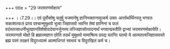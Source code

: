 +++
title = "29 जरामरणमोक्षाय"

+++
।।7.29।। एवं पूर्वोक्तेषु चतुर्षु भजमानेषु ज्ञानिभक्तानामुत्कर्ष उक्तः
आर्त्तार्थार्थिनस्तु भगवतः सकाशात्फलं प्राप्य पश्चान्मुमुक्षवो भूत्वा
जिज्ञासवो भवन्ति तेषां ज्ञानिनां च फलं
वदंस्तत्साधनीभूतज्ञानविशेषोपादेयानर्जुनस्य तज्जिज्ञासोत्पादनार्थं
भगवान्प्रस्तौति द्वाभ्यां जरामरणमोक्षायेति। जरामरणतो मोक्षो हि
ब्रह्मात्मज्ञान एवेति तदर्थं मुमुक्षवो मामाश्रित्य प्रपद्य यतन्ति यतयो
ये आत्मतत्त्वजिज्ञासवस्ते ब्रह्म परमं तदक्षरं विदुरध्यात्मं आत्माधिगतं
स्वभावं च विदुरखिलं कर्म च।
